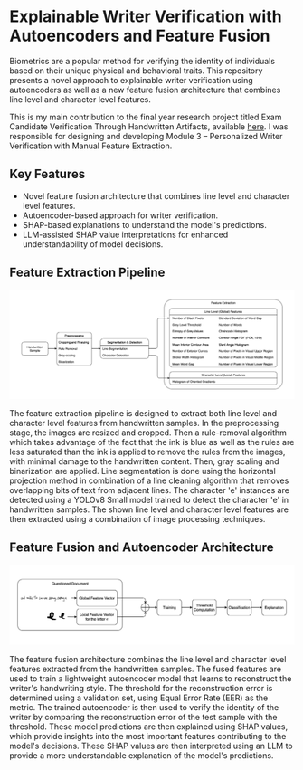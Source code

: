 # Explainable Writer Verification with Autoencoders and Feature Fusion

Biometrics are a popular method for verifying the identity of individuals based on their unique physical and behavioral traits. This repository presents a novel approach to explainable writer verification using autoencoders as well as a new feature fusion architecture that combines line level and character level features.

This is my main contribution to the final year research project titled Exam Candidate Verification Through Handwritten Artifacts, available [here](https://github.com/hasathcharu/exam-candidate-verification). I was responsible for designing and developing Module 3 – Personalized Writer Verification with Manual Feature Extraction.

## Key Features

- Novel feature fusion architecture that combines line level and character level features.
- Autoencoder-based approach for writer verification.
- SHAP-based explanations to understand the model's predictions.
- LLM-assisted SHAP value interpretations for enhanced understandability of model decisions.

## Feature Extraction Pipeline

![Feature Extraction Pipeline](assets/feature_extraction.svg)

The feature extraction pipeline is designed to extract both line level and character level features from handwritten samples. In the preprocessing stage, the images are resized and cropped. Then a rule-removal algorithm which takes advantage of the fact that the ink is blue as well as the rules are less saturated than the ink is applied to remove the rules from the images, with minimal damage to the handwritten content. Then, gray scaling and binarization are applied. Line segmentation is done using the horizontal projection method in combination of a line cleaning algorithm that removes overlapping bits of text from adjacent lines. The character 'e' instances are detected using a YOLOv8 Small model trained to detect the character 'e' in handwritten samples. The shown line level and character level features are then extracted using a combination of image processing techniques.

## Feature Fusion and Autoencoder Architecture

![Feature Fusion and Autoencoder Architecture](assets/training_pipeline.svg)

The feature fusion architecture combines the line level and character level features extracted from the handwritten samples. The fused features are used to train a lightweight autoencoder model that learns to reconstruct the writer's handwriting style. The threshold for the reconstruction error is determined using a validation set, using Equal Error Rate (EER) as the metric. The trained autoencoder is then used to verify the identity of the writer by comparing the reconstruction error of the test sample with the threshold. These model predictions are then explained using SHAP values, which provide insights into the most important features contributing to the model's decisions. These SHAP values are then interpreted using an LLM to provide a more understandable explanation of the model's predictions.
